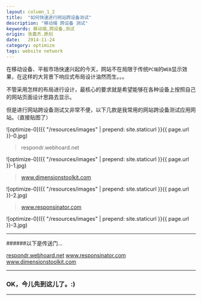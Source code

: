 ```yaml
---
layout: column_1_2
title:  "如何快速进行网站跨设备测试"
description: "移动端 跨设备 测试"
keywords: 移动端,跨设备,测试
origin: 张嘉杰.原创
date:   2014-11-24
category: optimize
tags: website network
---
```

在移动设备、平板市场快速兴起的今天，网站不在局限于传统`PC端`的`WEB`显示效果，在这样的大背景下响应式布局设计油然而生。。。
<!--more-->

不管采用怎样的布局进行设计，最核心的要求就是希望能够在各种设备上按照自己的网站页面设计思路去显示。

但是进行网站跨设备测试又非常不便，以下几款是我常用的网站跨设备测试应用网站。（直接贴图了）

![optimize-0]({{ "/resources/images" | prepend: site.staticurl }}{{ page.url }}-0.jpg) 

>respondr.webhoard.net

![optimize-0]({{ "/resources/images" | prepend: site.staticurl }}{{ page.url }}-1.jpg) 

>www.dimensionstoolkit.com

![optimize-0]({{ "/resources/images" | prepend: site.staticurl }}{{ page.url }}-2.jpg) 

>www.responsinator.com

![optimize-0]({{ "/resources/images" | prepend: site.staticurl }}{{ page.url }}-3.jpg) 

-----------------------

######以下是传送门...

<a class="button" href="http://respondr.webhoard.net/" target="_blank">respondr.webhoard.net</a>
<a class="button" href="http://www.responsinator.com/" target="_blank">www.responsinator.com</a>
<a class="button" href="http://www.dimensionstoolkit.com/" target="_blank">www.dimensionstoolkit.com</a>

-----------------------

### OK，今儿先到这儿了。:) 

-----------------------
